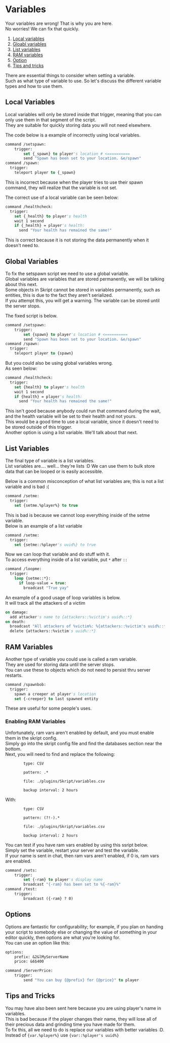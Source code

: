 # Variables
Your variables are wrong! That is why you are here.    
No worries! We can fix that quickly.
1) [Local variables](#local-variables)
2) [Gloabl variables](#global-variables)
3) [List variables](#list-variables)
4) [RAM variables](#ram-variables)
5) [Option](#options)
6) [Tips and tricks](#tips-and-tricks)

There are essential things to consider when setting a variable.    
Such as what type of variable to use. So let's discuss the different variable types and how to use them.

## Local Variables
Local variables will only be stored inside that trigger, meaning that you can only use them in that segment of the script.   
They are suitable for quickly storing data you will not need elsewhere.

The code below is a example of incorrectly using local variables.
```vb
command /setspawn:
	trigger:
		set {_spawn} to player's location # <==========
		send "Spawn has been set to your location. &e/spawn"
command /spawn:
  trigger:
    teleport player to {_spawn}
```
This is incorrect because when the player tries to use their spawn command, they will realize that the variable is not set.   

The correct use of a local variable can be seen below:
```vb
command /healthcheck:
  trigger:
    set {_health} to player's health
    wait 1 second
    if {_health} = player's health:
      send "Your health has remained the same!"
```
This is correct because it is not storing the data permanently when it doesn't need to.

## Global Variables
To fix the setspawn script we need to use a global variable.   
Global variables are variables that are stored permanently, we will be talking about this next.   
Some objects in Skript cannot be stored in variables permanently, such as entities, this is due to the fact they aren't serialized.   
If you attempt this, you will get a warning. The variable can be stored until the server stops.

The fixed script is below.
```vb
command /setspawn:
	trigger:
		set {spawn} to player's location # <==========
		send "Spawn has been set to your location. &e/spawn"
command /spawn:
  trigger:
    teleport player to {spawn}
```

But you could also be using global variables wrong.   
As seen below:
```vb
command /healthcheck:
  trigger:
    set {health} to player's health
    wait 1 second
    if {health} = player's health:
      send "Your health has remained the same!"
```
This isn't good because anybody could run that command during the wait, and the health variable will be set to their health and not yours.    
This would be a good time to use a local variable, since it doesn't need to be stored outside of this trigger.   
Another option is using a list variable. We'll talk about that next.

## List Variables
The final type of variable is a list variables.   
List variables are.... well... they're lists :D
We can use them to bulk store data that can be looped or is easily accessible.

Below is a common misconception of what list variables are; this is not a list variable and is bad :(
```vb
command /setme:
  trigger:
    set {setme.%player%} to true
```
This is bad is because we cannot loop everything inside of the setme variable.   
Below is an example of a list variable
```vb
command /setme:
  trigger:
    set {setme::%player's uuid%} to true
```
Now we can loop that variable and do stuff with it.   
To access everything inside of a list variable, put `*` after `::`
```vb
command /loopme:
  trigger:
    loop {setme::*}:
      if loop-value = true:
        broadcast "True yay"
```
An example of a good usage of loop variables is below.   
It will track all the attackers of a victim
```vb
on damage:
  add attacker's name to {attackers::%victim's uuid%::*} 
on death:
  broadcast "All attackers of %victim%: %{attackers::%victim's uuid%::*}%"
  delete {attackers::%victim's uuid%::*}
```

## RAM Variables
Another type of variable you could use is called a ram variable.   
They are used for storing data until the server stops.   
You can use these to objects which do not need to persist thru server restarts.

``` vb
command /spawnbob:
  trigger:
    spawn a creeper at player's location
    set {-creeper} to last spawned entity
```
These are useful for some people's uses.

### Enabling RAM Variables
Unfortunately, ram vars aren't enabled by default, and you must enable them in the skript config.   
Simply go into the skript config file and find the databases section near the bottom.    
Next, you will need to find and replace the following:
```
		type: CSV
		
		pattern: .*
		
		file: ./plugins/Skript/variables.csv
		
		backup interval: 2 hours
```
With:
```
		type: CSV
		
		pattern: (?!-).*
		
		file: ./plugins/Skript/variables.csv
		
		backup interval: 2 hours
```
You can test if you have ram vars enabled by using this ssript below.   
Simply set the variable, restart your server and test the variable.   
If your name is sent in chat, then ram vars aren't enabled, if 0 is, ram vars are enabled.
```vb
command /sets:
	trigger:
		set {-ram} to player's display name
		broadcast "{-ram} has been set to %{-ram}%"
command /test:
	trigger:
		broadcast ({-ram} ? 0)
```

## Options
Options are fantastic for configurability; for example, if you plan on handing your script to somebody else or changing the value of something in your editor quickly, then options are what you're looking for.   
You can use an option like this:
```vb
options:
	prefix: &2&lMyServerName
	price: &6$400

command /ServerPrice:
	trigger:
		send "You can buy {@prefix} for {@price}" to player
```

## Tips and Tricks
You may have also been sent here because you are using player's name in variables.   
This is bad because if the player changes their name, they will lose all of their precious data and grinding time you have made for them.    
To fix this, all we need to do is replace our variables with better variables :D.   
Instead of `{var.%player%}` use `{var::%player's uuid%}`

